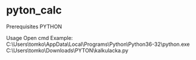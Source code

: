 # pyton_calc

Prerequisites
PYTHON

Usage
Open cmd
<path to python.exe> <path to script>
Example: C:\Users\tomko\AppData\Local\Programs\Python\Python36-32\python.exe C:\Users\tomko\Downloads\PYTON\kalkulacka.py  
